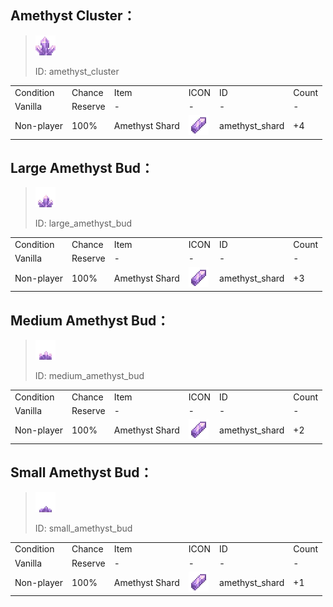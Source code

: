 ## Amethyst Cluster：

> <img src="./mc_icon/decorations/cluster/amethyst_cluster.png">
>
> ID: amethyst_cluster

<table>
	<tablebody>
		<tr>
			<td>Condition</td>
			<td>Chance</td>
			<td>Item</td>
			<td>ICON</td>
			<td>ID</td>
			<td>Count</td>
		</tr>
		<tr>
			<td>Vanilla</td>
			<td>Reserve </td>
			<td>-</td>
			<td>-</td>
			<td>-</td>
			<td>-</td>
		</tr>
		<tr>
			<td>Non-player</td>
			<td>100%</td>
			<td>Amethyst Shard</td>
			<td><img src="./mc_icon/misc/amethyst_shard.png"></td>
			<td>amethyst_shard</td>
			<td>+4</td>
		</tr>
	</tablebody>
</table>


## Large Amethyst Bud：

> <img src="./mc_icon/decorations/cluster/large_amethyst_bud.png">
>
> ID: large_amethyst_bud

<table>
	<tablebody>
		<tr>
			<td>Condition</td>
			<td>Chance</td>
			<td>Item</td>
			<td>ICON</td>
			<td>ID</td>
			<td>Count</td>
		</tr>
		<tr>
			<td>Vanilla</td>
			<td>Reserve </td>
			<td>-</td>
			<td>-</td>
			<td>-</td>
			<td>-</td>
		</tr>
		<tr>
			<td>Non-player</td>
			<td>100%</td>
			<td>Amethyst Shard</td>
			<td><img src="./mc_icon/misc/amethyst_shard.png"></td>
			<td>amethyst_shard</td>
			<td>+3</td>
		</tr>
	</tablebody>
</table>


## Medium Amethyst Bud：

> <img src="./mc_icon/decorations/cluster/medium_amethyst_bud.png">
>
> ID: medium_amethyst_bud

<table>
	<tablebody>
		<tr>
			<td>Condition</td>
			<td>Chance</td>
			<td>Item</td>
			<td>ICON</td>
			<td>ID</td>
			<td>Count</td>
		</tr>
		<tr>
			<td>Vanilla</td>
			<td>Reserve </td>
			<td>-</td>
			<td>-</td>
			<td>-</td>
			<td>-</td>
		</tr>
		<tr>
			<td>Non-player</td>
			<td>100%</td>
			<td>Amethyst Shard</td>
			<td><img src="./mc_icon/misc/amethyst_shard.png"></td>
			<td>amethyst_shard</td>
			<td>+2</td>
		</tr>
	</tablebody>
</table>


## Small Amethyst Bud：

> <img src="./mc_icon/decorations/cluster/small_amethyst_bud.png">
>
> ID: small_amethyst_bud

<table>
	<tablebody>
		<tr>
			<td>Condition</td>
			<td>Chance</td>
			<td>Item</td>
			<td>ICON</td>
			<td>ID</td>
			<td>Count</td>
		</tr>
		<tr>
			<td>Vanilla</td>
			<td>Reserve </td>
			<td>-</td>
			<td>-</td>
			<td>-</td>
			<td>-</td>
		</tr>
		<tr>
			<td>Non-player</td>
			<td>100%</td>
			<td>Amethyst Shard</td>
			<td><img src="./mc_icon/misc/amethyst_shard.png"></td>
			<td>amethyst_shard</td>
			<td>+1</td>
		</tr>
	</tablebody>
</table>